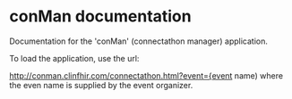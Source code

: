 # conMan documentation

Documentation for the 'conMan' (connectathon manager) application.

To load the application, use the url:

http://conman.clinfhir.com/connectathon.html?event={event name) where the even name is supplied by the event organizer.





